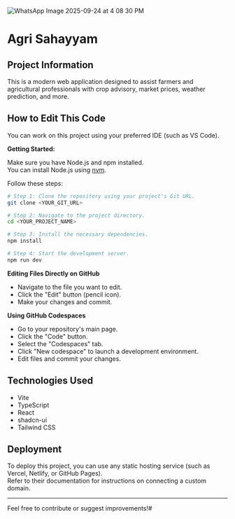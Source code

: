 ![WhatsApp Image 2025-09-24 at 4 08 30 PM](https://github.com/user-attachments/assets/27a9a666-3ee7-4e99-8eac-99cbd95f7474)
# Agri Sahayyam

## Project Information

This is a modern web application designed to assist farmers and agricultural professionals with crop advisory, market prices, weather prediction, and more.

## How to Edit This Code

You can work on this project using your preferred IDE (such as VS Code).

**Getting Started:**

Make sure you have Node.js and npm installed.  
You can install Node.js using [nvm](https://github.com/nvm-sh/nvm#installing-and-updating).

Follow these steps:

```sh
# Step 1: Clone the repository using your project's Git URL.
git clone <YOUR_GIT_URL>

# Step 2: Navigate to the project directory.
cd <YOUR_PROJECT_NAME>

# Step 3: Install the necessary dependencies.
npm install

# Step 4: Start the development server.
npm run dev
```

**Editing Files Directly on GitHub**

- Navigate to the file you want to edit.
- Click the "Edit" button (pencil icon).
- Make your changes and commit.

**Using GitHub Codespaces**

- Go to your repository's main page.
- Click the "Code" button.
- Select the "Codespaces" tab.
- Click "New codespace" to launch a development environment.
- Edit files and commit your changes.

## Technologies Used

- Vite
- TypeScript
- React
- shadcn-ui
- Tailwind CSS

## Deployment

To deploy this project, you can use any static hosting service (such as Vercel, Netlify, or GitHub Pages).  
Refer to their documentation for instructions on connecting a custom domain.

---

Feel free to contribute or suggest improvements!#   




 
 









